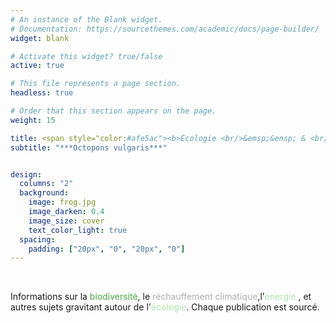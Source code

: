 ```yaml
---
# An instance of the Blank widget.
# Documentation: https://sourcethemes.com/academic/docs/page-builder/
widget: blank

# Activate this widget? true/false
active: true

# This file represents a page section.
headless: true

# Order that this section appears on the page.
weight: 15

title: <span style="color:#afe5ac"><b>Écologie <br/>&emsp;&ensp; & <br/> Entropie<b/></span>
subtitle: "***Octopons vulgaris***"


design:
  columns: "2"
  background:
    image: frog.jpg
    image_darken: 0.4
    image_size: cover 
    text_color_light: true
  spacing:
    padding: ["20px", "0", "20px", "0"]
---
```




<br/>

Informations sur la <span style="color:#4aa845">biodiversité</span>, le <span style="color:#b0b0b0">réchauffement climatique</span>,l'<span style="color:#afe5ac">energie</span> , et autres sujets gravitant autour de l'<span style="color:#afe5ac">écologie</span>. Chaque publication est sourcé. 


